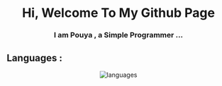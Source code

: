 
<div align="center">
  <h1>Hi, Welcome To My Github Page</h1>
  <h3>I am Pouya , a Simple Programmer ...</h3>
</div>


<h2>Languages :</h2>
<div align="center">
<img src='https://skillicons.dev/icons?i=js,ts,linux,vim&perline=17' alt="languages">
</div>



